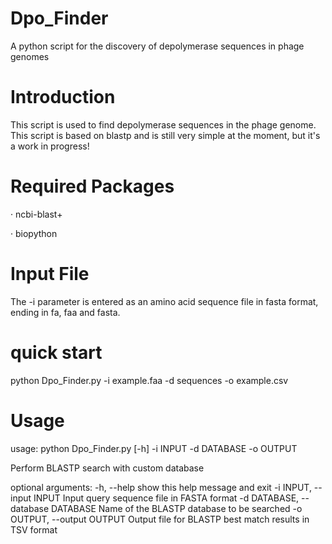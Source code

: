 # Dpo_Finder
A python script for the discovery of depolymerase sequences in phage genomes

# Introduction
This script is used to find depolymerase sequences in the phage genome. This script is based on blastp and is still very simple at the moment, but it's a work in progress!

# Required Packages
· ncbi-blast+

· biopython

# Input File
The -i parameter is entered as an amino acid sequence file in fasta format, ending in fa, faa and fasta.

# quick start
python Dpo_Finder.py -i example.faa -d sequences -o example.csv

# Usage
usage: python Dpo_Finder.py [-h] -i INPUT -d DATABASE -o OUTPUT

Perform BLASTP search with custom database

optional arguments:
  -h, --help            show this help message and exit
  -i INPUT, --input INPUT
                        Input query sequence file in FASTA format
  -d DATABASE, --database DATABASE
                        Name of the BLASTP database to be searched
  -o OUTPUT, --output OUTPUT
                        Output file for BLASTP best match results in TSV format
